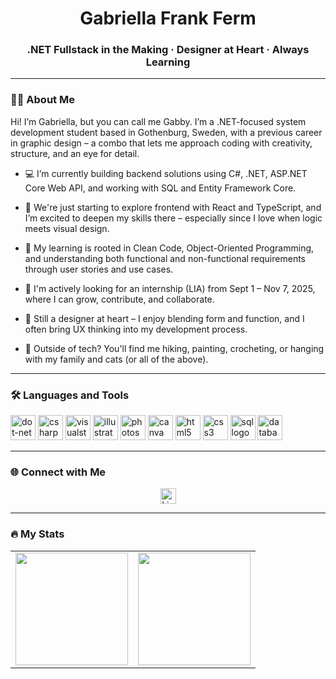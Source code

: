 <h1 align="center">Gabriella Frank Ferm</h1>
<h3 align="center">.NET Fullstack in the Making · Designer at Heart · Always Learning</h3>

---

### 👩‍💻 About Me
<p align="left">
Hi! I’m Gabriella, but you can call me Gabby. I’m a .NET-focused system development student based in Gothenburg, Sweden, with a previous career in graphic design – a combo that lets me approach coding with creativity, structure, and an eye for detail.

- 💻 I’m currently building backend solutions using C#, .NET, ASP.NET Core Web API, and working with SQL and Entity Framework Core.

- 🎯 We're just starting to explore frontend with React and TypeScript, and I’m excited to deepen my skills there – especially since I love when logic meets visual design.

- 🧠 My learning is rooted in Clean Code, Object-Oriented Programming, and understanding both functional and non-functional requirements through user stories and use cases.

- 🚀 I'm actively looking for an internship (LIA) from Sept 1 – Nov 7, 2025, where I can grow, contribute, and collaborate.

-  🎨 Still a designer at heart – I enjoy blending form and function, and I often bring UX thinking into my development process.

- 🌿 Outside of tech? You'll find me hiking, painting, crocheting, or hanging with my family and cats (or all of the above).

</p>

---

### 🛠 Languages and Tools
<div align="left"> 
<img src="https://cdn.jsdelivr.net/gh/devicons/devicon/icons/dot-net/dot-net-plain-wordmark.svg" height="40" alt="dot-net logo" /> 
<img src="https://cdn.jsdelivr.net/gh/devicons/devicon/icons/csharp/csharp-original.svg" height="40" alt="csharp logo" /> 
<img src="https://cdn.jsdelivr.net/gh/devicons/devicon/icons/visualstudio/visualstudio-plain.svg" height="40" alt="visualstudio logo" /> 
<img src="https://cdn.jsdelivr.net/gh/devicons/devicon/icons/illustrator/illustrator-plain.svg" height="40" alt="illustrator logo" /> 
<img src="https://cdn.jsdelivr.net/gh/devicons/devicon/icons/photoshop/photoshop-plain.svg" height="40" alt="photoshop logo" /> 
<img src="https://cdn.jsdelivr.net/gh/devicons/devicon/icons/canva/canva-original.svg" height="40" alt="canva logo" /> 
<img src="https://cdn.jsdelivr.net/gh/devicons/devicon/icons/html5/html5-original.svg" height="40" alt="html5 logo" /> 
<img src="https://cdn.jsdelivr.net/gh/devicons/devicon/icons/css3/css3-original.svg" height="40" alt="css3 logo" /> 
<img src="https://cdn.jsdelivr.net/gh/devicons/devicon/icons/mysql/mysql-original-wordmark.svg" height="40" alt="sql logo" /> 
<img src="https://cdn.jsdelivr.net/gh/devicons/devicon/icons/postgresql/postgresql-original.svg" height="40" alt="database logo" />

---

### 🌐 Connect with Me
<div align="center">
  <a href="https://www.linkedin.com/in/gabriella-frank-ferm-75aa10291/" target="_blank">
    <img src="https://img.shields.io/static/v1?message=LinkedIn&logo=linkedin&label=&color=0077B5&logoColor=white&labelColor=&style=for-the-badge" height="25" alt="LinkedIn" />
  </a>
</div>

---

### 🔥 My Stats  

<div align="center">
  <table>
    <tr>
      <td>
        <img src="https://github-readme-stats.vercel.app/api?username=GabbyFerm&show_icons=true&theme=dark" height="180px"/>
      </td>
      <td>
        <img src="https://github-readme-stats.vercel.app/api/top-langs/?username=GabbyFerm&layout=compact&theme=dark" height="180px"/>
      </td>
    </tr>
  </table>
</div>

